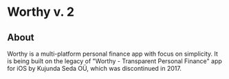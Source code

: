 # Worthy v. 2

## About

Worthy is a multi-platform personal finance app with focus on simplicity. It is being built on the legacy of "Worthy - Transparent Personal Finance" app for iOS by Kujunda Seda OÜ, which was discontinued in 2017.
